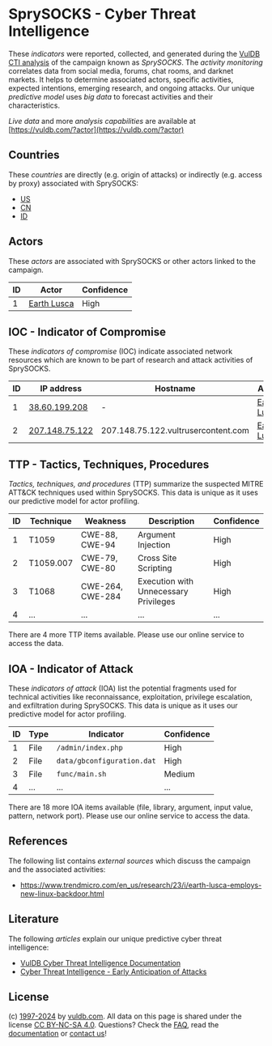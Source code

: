# SprySOCKS - Cyber Threat Intelligence

These _indicators_ were reported, collected, and generated during the [VulDB CTI analysis](https://vuldb.com/?kb.cti) of the campaign known as _SprySOCKS_. The _activity monitoring_ correlates data from social media, forums, chat rooms, and darknet markets. It helps to determine associated actors, specific activities, expected intentions, emerging research, and ongoing attacks. Our unique _predictive model_ uses _big data_ to forecast activities and their characteristics.

_Live data_ and more _analysis capabilities_ are available at [https://vuldb.com/?actor](https://vuldb.com/?actor)

## Countries

These _countries_ are directly (e.g. origin of attacks) or indirectly (e.g. access by proxy) associated with SprySOCKS:

* [US](https://vuldb.com/?country.us)
* [CN](https://vuldb.com/?country.cn)
* [ID](https://vuldb.com/?country.id)

## Actors

These _actors_ are associated with SprySOCKS or other actors linked to the campaign.

ID | Actor | Confidence
-- | ----- | ----------
1 | [Earth Lusca](https://vuldb.com/?actor.earth_lusca) | High

## IOC - Indicator of Compromise

These _indicators of compromise_ (IOC) indicate associated network resources which are known to be part of research and attack activities of SprySOCKS.

ID | IP address | Hostname | Actor | Confidence
-- | ---------- | -------- | ----- | ----------
1 | [38.60.199.208](https://vuldb.com/?ip.38.60.199.208) | - | [Earth Lusca](https://vuldb.com/?actor.earth_lusca) | High
2 | [207.148.75.122](https://vuldb.com/?ip.207.148.75.122) | 207.148.75.122.vultrusercontent.com | [Earth Lusca](https://vuldb.com/?actor.earth_lusca) | Medium

## TTP - Tactics, Techniques, Procedures

_Tactics, techniques, and procedures_ (TTP) summarize the suspected MITRE ATT&CK techniques used within SprySOCKS. This data is unique as it uses our predictive model for actor profiling.

ID | Technique | Weakness | Description | Confidence
-- | --------- | -------- | ----------- | ----------
1 | T1059 | CWE-88, CWE-94 | Argument Injection | High
2 | T1059.007 | CWE-79, CWE-80 | Cross Site Scripting | High
3 | T1068 | CWE-264, CWE-284 | Execution with Unnecessary Privileges | High
4 | ... | ... | ... | ...

There are 4 more TTP items available. Please use our online service to access the data.

## IOA - Indicator of Attack

These _indicators of attack_ (IOA) list the potential fragments used for technical activities like reconnaissance, exploitation, privilege escalation, and exfiltration during SprySOCKS. This data is unique as it uses our predictive model for actor profiling.

ID | Type | Indicator | Confidence
-- | ---- | --------- | ----------
1 | File | `/admin/index.php` | High
2 | File | `data/gbconfiguration.dat` | High
3 | File | `func/main.sh` | Medium
4 | ... | ... | ...

There are 18 more IOA items available (file, library, argument, input value, pattern, network port). Please use our online service to access the data.

## References

The following list contains _external sources_ which discuss the campaign and the associated activities:

* https://www.trendmicro.com/en_us/research/23/i/earth-lusca-employs-new-linux-backdoor.html

## Literature

The following _articles_ explain our unique predictive cyber threat intelligence:

* [VulDB Cyber Threat Intelligence Documentation](https://vuldb.com/?kb.cti)
* [Cyber Threat Intelligence - Early Anticipation of Attacks](https://www.scip.ch/en/?labs.20201022)

## License

(c) [1997-2024](https://vuldb.com/?kb.changelog) by [vuldb.com](https://vuldb.com/?kb.about). All data on this page is shared under the license [CC BY-NC-SA 4.0](https://creativecommons.org/licenses/by-nc-sa/4.0/). Questions? Check the [FAQ](https://vuldb.com/?kb.faq), read the [documentation](https://vuldb.com/?kb) or [contact us](https://vuldb.com/?contact)!

